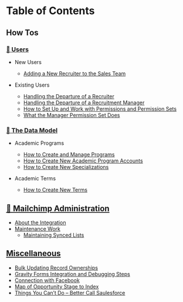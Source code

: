 # Table of Contents

## How Tos

### [👥 Users](users/README.md)
  * New Users
    * [Adding a New Recruiter to the Sales Team](users/adding-a-new-recruiter-to-the-sales-team.md)

  * Existing Users
    * [Handling the Departure of a Recruiter](users/handling-the-departure-of-a-recruiter.md)
    * [Handling the Departure of a Recruitment Manager](users/Handling-the-Departure-of-a-Recruitment-Manager.md)
    * [How to Set Up and Work with Permissions and Permission Sets](users/How-to-Set-Up-and-Work-with-Permissions-and-Permission-Sets.md)
    * [What the Manager Permission Set Does](users/What-the-Manager-Permission-Set-Does.md)

### [🧬 The Data Model](data-model/README.md)
  * Academic Programs
    * [How to Create and Manage Programs](data-model/how-to-create-and-manage-programs.md)
    * [How to Create New Academic Program Accounts](data-model/How-to-Create-New-Academic-Program-Accounts.md)
    * [How to Create New Specializations](data-model/How-to-Create-New-Specializations.md)

  * Academic Terms
    * [How to Create New Terms](data-model/How-to-Create-New-Terms.md)

## [🐒 Mailchimp Administration](/mailchimp-admin/README.md)
  * [About the Integration](mailchimp-use/salesforce-integration/about-the-integration.md)
  * [Maintenance Work](/mailchimp-use/maintenance-work/README.md)
    * [Maintaining Synced Lists](mailchimp-admin/maintenance-work/maintaining-synced-lists.md)

## [Miscellaneous](misc/README.md)
  * [Bulk Updating Record Ownerships](misc/Bulk-Updating-Record-Ownerships.md)
  * [Gravity Forms Integration and Debugging Steps](misc/data-model/Gravity-Forms-Integration-and-Debugging-Steps.md)
  * [Connection with Facebook](misc/Connection-with-Facebook.md)
  * [Map of Opportunity Stage to Index](misc/data-model/Map-of-Opportunity-Stage-to-Index.md)
  * [Things You Can’t Do – Better Call Saulesforce](misc/data-model/Things-You-Can’t-Do-–-Better-Call-Saulesforce.md)
